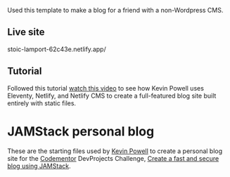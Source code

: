 Used this template to make a blog for a friend with a non-Wordpress CMS.

## Live site

stoic-lamport-62c43e.netlify.app/

## Tutorial

Followed this tutorial [watch this video](https://youtu.be/4wD00RT6d-g) to see how Kevin Powell uses Eleventy, Netlify, and Netlify CMS to create a full-featured blog site built entirely with static files.


# JAMStack personal blog

These are the starting files used by [Kevin Powell](https://kevinpowell.co) to create a personal blog site for the [Codementor](https://www.codementor.io/) DevProjects Challenge, [Create a fast and secure blog using JAMStack](https://www.codementor.io/projects/web/create-a-fast-and-secure-blog-using-jamstack-c93coupnxb). 
